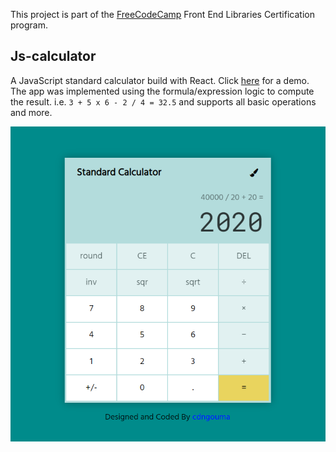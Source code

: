 This project is part of the <a href="https://www.freecodecamp.org/learn/front-end-libraries/front-end-libraries-projects/build-a-javascript-calculator" target="_blank">FreeCodeCamp</a> Front End Libraries Certification program.
## Js-calculator
A JavaScript standard calculator build with React. Click <a href="https://cdngouma.github.io/js-calculator/" target="_blank">here</a> for a demo.
The app was implemented using the formula/expression logic to compute the result. i.e. `3 + 5 x 6 - 2 / 4 = 32.5` and supports all basic operations and more.

<img src="./js-calculator.PNG" width="700" style="margin:auto;"/>
